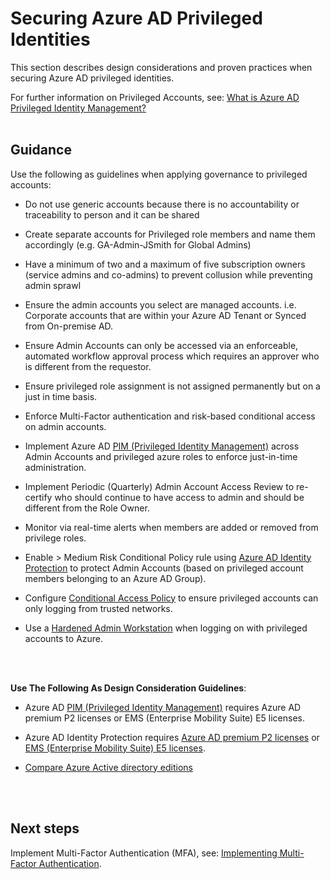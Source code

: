 # Securing Azure AD Privileged Identities
This section describes design considerations and proven practices when securing Azure AD privileged identities.

For further information on Privileged Accounts, see:  [What is Azure AD Privileged Identity Management?](https://docs.microsoft.com/en-us/azure/active-directory/active-directory-privileged-identity-management-configure)
<br />
<br />

## Guidance
Use the following as guidelines when applying governance to privileged accounts:
	
  - Do not use generic accounts because there is no accountability or traceability to person and it can be shared
	
  - Create separate accounts for Privileged role members and name them accordingly (e.g. GA-Admin-JSmith for Global Admins)
	
  - Have a minimum of two and a maximum of five subscription owners (service admins and co-admins) to prevent collusion while preventing admin sprawl
	
  - Ensure the admin accounts you select are managed accounts. i.e. Corporate accounts that are within your Azure AD Tenant or Synced from On-premise AD.
	
  - Ensure Admin Accounts can only be accessed via an enforceable, automated workflow approval process which requires an approver who is different from the requestor.
	
  - Ensure privileged role assignment is not assigned permanently but on a just in time basis.
	
  - Enforce Multi-Factor authentication and risk-based conditional access on admin accounts.
	
  - Implement Azure AD [PIM (Privileged Identity Management)](https://docs.microsoft.com/en-us/azure/active-directory/active-directory-privileged-identity-management-configure) across Admin Accounts and privileged azure roles to enforce just-in-time administration.
	
  - Implement Periodic (Quarterly) Admin Account Access Review to re-certify who should continue to have access to admin and should be different from the Role Owner.
	
  - Monitor via real-time alerts when members are added or removed from privilege roles.
	 
  - Enable > Medium Risk Conditional Policy rule using [Azure AD Identity Protection](https://docs.microsoft.com/en-us/azure/active-directory/active-directory-identityprotection-enable) to protect Admin Accounts (based on privileged account members belonging to an Azure AD Group).
	
  - Configure [Conditional Access Policy](https://docs.microsoft.com/en-us/azure/active-directory/active-directory-conditional-access-locations) to ensure privileged accounts can only logging from trusted networks.
	
  - Use a [Hardened Admin Workstation](https://docs.microsoft.com/en-us/azure/security/azure-security-management#client-configuration) when logging on with privileged accounts to Azure.
<br />
<br />

**Use The Following As Design Consideration Guidelines**:
  - Azure AD [PIM (Privileged Identity Management)](https://docs.microsoft.com/en-us/azure/active-directory/active-directory-privileged-identity-management-configure) requires Azure AD premium P2 licenses or EMS (Enterprise Mobility Suite) E5 licenses. 
	
  - Azure AD Identity Protection requires [Azure AD premium P2 licenses](https://azure.microsoft.com/en-us/services/active-directory/) or [EMS (Enterprise Mobility Suite) E5 licenses](https://www.microsoft.com/en-ca/cloud-platform/enterprise-mobility-security-pricing). 
	
  - [Compare Azure Active directory editions](https://azure.microsoft.com/en-us/pricing/details/active-directory/)
<br />
<br />

## Next steps
Implement Multi-Factor Authentication (MFA), see: [Implementing Multi-Factor Authentication](3.2.2-Implementing-Multi-Factor-Authentication.md).
